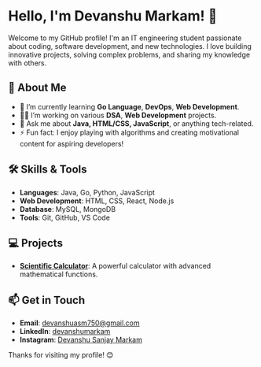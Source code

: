 # Hello, I'm Devanshu Markam! 👋

Welcome to my GitHub profile! I'm an IT engineering student passionate about coding, software development, and new technologies. 
I love building innovative projects, solving complex problems, and sharing my knowledge with others.

## 🚀 About Me

- 🌱 I’m currently learning **Go Language**, **DevOps**, **Web Development**.
- 👨‍💻 I’m working on various **DSA**, **Web Development** projects.
- 💬 Ask me about **Java, HTML/CSS, JavaScript**, or anything tech-related.
- ⚡ Fun fact: I enjoy playing with algorithms and creating motivational content for aspiring developers!

## 🛠️ Skills & Tools

- **Languages**: Java, Go, Python, JavaScript
- **Web Development**: HTML, CSS, React, Node.js
- **Database**: MySQL, MongoDB
- **Tools**: Git, GitHub, VS Code

## 💻 Projects

- **[Scientific Calculator](https://github.com/yourusername/yourproject)**: A powerful calculator with advanced mathematical functions.

## 📫 Get in Touch

- **Email**: [devanshuasm750@gmail.com](mailto:devanshuasm750@gmail.com.com)
- **LinkedIn**: [devanshumarkam](https://www.linkedin.com/in/devanshumarkam)
- **Instagram**: [Devanshu Sanjay Markam](https://www.instagram.com/dev._markam)


Thanks for visiting my profile! 😊
